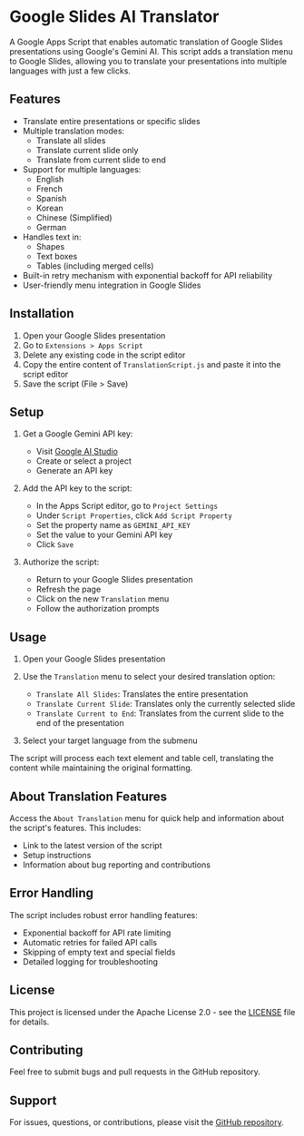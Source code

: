 # Google Slides AI Translator

A Google Apps Script that enables automatic translation of Google Slides presentations using Google's Gemini AI. This script adds a translation menu to Google Slides, allowing you to translate your presentations into multiple languages with just a few clicks.

## Features

- Translate entire presentations or specific slides
- Multiple translation modes:
  - Translate all slides
  - Translate current slide only
  - Translate from current slide to end
- Support for multiple languages:
  - English
  - French
  - Spanish
  - Korean
  - Chinese (Simplified)
  - German
- Handles text in:
  - Shapes
  - Text boxes
  - Tables (including merged cells)
- Built-in retry mechanism with exponential backoff for API reliability
- User-friendly menu integration in Google Slides

## Installation

1. Open your Google Slides presentation
2. Go to `Extensions > Apps Script`
3. Delete any existing code in the script editor
4. Copy the entire content of `TranslationScript.js` and paste it into the script editor
5. Save the script (File > Save)

## Setup

1. Get a Google Gemini API key:
   - Visit [Google AI Studio](https://makersuite.google.com/app/apikey)
   - Create or select a project
   - Generate an API key

2. Add the API key to the script:
   - In the Apps Script editor, go to `Project Settings`
   - Under `Script Properties`, click `Add Script Property`
   - Set the property name as `GEMINI_API_KEY`
   - Set the value to your Gemini API key
   - Click `Save`

3. Authorize the script:
   - Return to your Google Slides presentation
   - Refresh the page
   - Click on the new `Translation` menu
   - Follow the authorization prompts

## Usage

1. Open your Google Slides presentation
2. Use the `Translation` menu to select your desired translation option:
   - `Translate All Slides`: Translates the entire presentation
   - `Translate Current Slide`: Translates only the currently selected slide
   - `Translate Current to End`: Translates from the current slide to the end of the presentation

3. Select your target language from the submenu

The script will process each text element and table cell, translating the content while maintaining the original formatting.

## About Translation Features

Access the `About Translation` menu for quick help and information about the script's features. This includes:
- Link to the latest version of the script
- Setup instructions
- Information about bug reporting and contributions

## Error Handling

The script includes robust error handling features:
- Exponential backoff for API rate limiting
- Automatic retries for failed API calls
- Skipping of empty text and special fields
- Detailed logging for troubleshooting

## License

This project is licensed under the Apache License 2.0 - see the [LICENSE](LICENSE) file for details.

## Contributing

Feel free to submit bugs and pull requests in the GitHub repository.

## Support

For issues, questions, or contributions, please visit the [GitHub repository](https://github.com/chrisaharden/google_slides_ai_translator).
